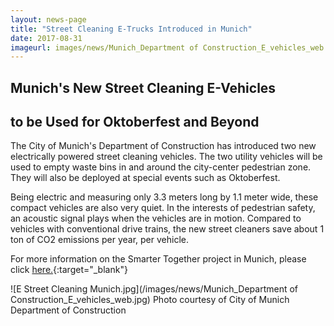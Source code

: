 ```yaml
---
layout: news-page
title: "Street Cleaning E-Trucks Introduced in Munich"
date: 2017-08-31
imageurl: images/news/Munich_Department of Construction_E_vehicles_web.jpg
---
```


<div class="multiline">
<h2><span class="ornament-news">Munich's New Street Cleaning E-Vehicles</span></h2>
<h2><span class="ornament-news">to be Used for Oktoberfest and Beyond</span></h2>
</div>

The City of Munich's Department of Construction has introduced two new electrically powered street cleaning vehicles. The two utility vehicles will be used to empty waste bins in and around the city-center pedestrian zone. They will also be deployed at special events such as Oktoberfest.

Being electric and measuring only 3.3 meters long by 1.1 meter wide, these compact vehicles are also very quiet. In the interests of pedestrian safety, an acoustic signal plays when the vehicles are in motion. Compared to vehicles with conventional drive trains, the new street cleaners save about 1 ton of CO2 emissions per year, per vehicle.

For more information on the Smarter Together project in Munich, please click [here.](https://www.muenchen.de/rathaus/Stadtverwaltung/Referat-fuer-Arbeit-und-Wirtschaft/Europa/Smart-Cities.html){:target="_blank"}

![E Street Cleaning Munich.jpg](/images/news/Munich_Department of Construction_E_vehicles_web.jpg)
Photo courtesy of City of Munich Department of Construction
